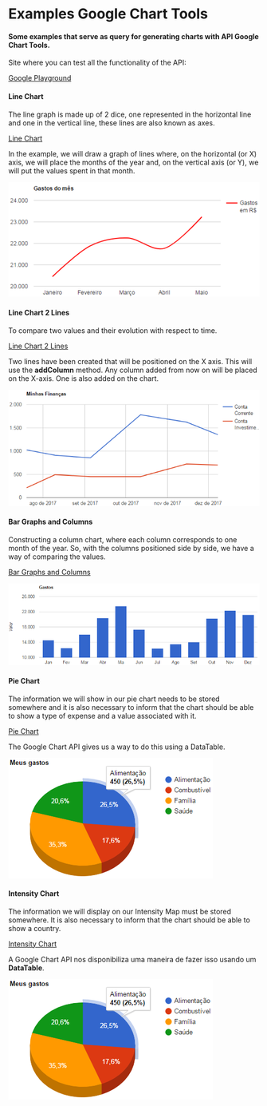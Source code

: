 # Examples Google Chart Tools

#### Some examples that serve as query for generating charts with API Google Chart Tools.

<p>Site where you can test all the functionality of the API: </p>

[Google Playground](https://developers.google.com/apis-explorer/?csw=1#p/)

#### Line Chart

<p>The line graph is made up of 2 dice, one represented in the horizontal line and one in the vertical line, these lines are also known as axes.<p>

[Line Chart](https://github.com/ThiagoMartinsdeMelo/google-chart-tools/blob/master/line-chart/index.php)

<p>In the example, we will draw a graph of lines where, on the horizontal (or X) axis, we will place the months of the year and, on the vertical axis (or Y), we will put the values spent in that month.</p>

![Line Chart](https://github.com/ThiagoMartinsdeMelo/google-chart-tools/blob/master/line-chart/img/line_chart.png)

#### Line Chart 2 Lines

<p>To compare two values and their evolution with respect to time.</p>

[Line Chart 2 Lines](https://github.com/ThiagoMartinsdeMelo/google-chart-tools/blob/master/line-chart-2-lines/index.php)

<p>Two lines have been created that will be positioned on the X axis. This will use the <strong>addColumn</strong> method. Any column added from now on will be placed on the X-axis. One is also added on the chart.</p>

![Line Chart 2 Lines](https://github.com/ThiagoMartinsdeMelo/google-chart-tools/blob/master/line-chart-2-lines/img/line-chart-2.png)

#### Bar Graphs and Columns

<p>Constructing a column chart, where each column corresponds to one month of the year. So, with the columns positioned side by side, we have a way of comparing the values.</p>

[Bar Graphs and Columns](https://github.com/ThiagoMartinsdeMelo/google-chart-tools/blob/master/bar-graphs-and-columns/index.php)

![Bar Graphs and Columns](https://github.com/ThiagoMartinsdeMelo/google-chart-tools/blob/master/bar-graphs-and-columns/img/bar-graphs-columns.png)

#### Pie Chart

<p>The information we will show in our pie chart needs to be stored somewhere and it is also necessary to inform that the chart should be able to show a type of expense and a value associated with it.</p>

[Pie Chart](https://github.com/ThiagoMartinsdeMelo/google-chart-tools/blob/master/pie-chart/index.php)

<p>The Google Chart API gives us a way to do this using a DataTable.</p>

![Pie Chart](https://github.com/ThiagoMartinsdeMelo/google-chart-tools/blob/master/pie-chart/img/pie-chart-details.png) 

#### Intensity Chart

<p>The information we will display on our Intensity Map must be stored somewhere. It is also necessary to inform that the chart should be able to show a country.</p>

[Intensity Chart](https://github.com/ThiagoMartinsdeMelo/google-chart-tools/blob/master/intensity-chart/index.php)

<p>A Google Chart API nos disponibiliza uma maneira de fazer isso usando um <strong>DataTable</strong>.</p>

![Intensity Chart](https://github.com/ThiagoMartinsdeMelo/google-chart-tools/blob/master/pie-chart/img/pie-chart-details.png) 









